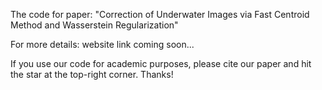 The code for paper: "Correction of Underwater Images via Fast Centroid Method and Wasserstein Regularization"

For more details: website link coming soon...

If you use our code for academic purposes, please cite our paper and hit the star at the top-right corner. Thanks!


